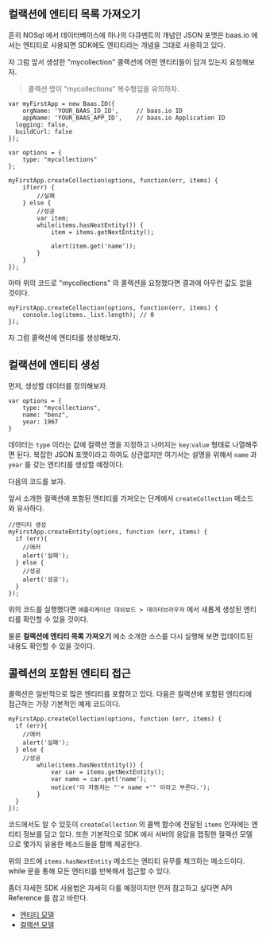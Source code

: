 ## 컬랙션에 엔티티 목록 가져오기

흔히 NOSql 에서 데이터베이스에 하나의 다큐멘트의 개념인 JSON 포맷은 baas.io 에서는 엔티티로 사용되면 SDK에도 엔티티라는 개념을 그대로 사용하고 있다.

자 그럼 앞서 생성한 "mycollection" 콜랙션에 어떤 엔티티들이 담겨 있는지 요청해보자.

> 콜렉션 명이 "mycollections" 복수형임을 유의하자.


```
var myFirstApp = new Baas.IO({
	orgName: 'YOUR_BAAS_IO_ID',		// baas.io ID
	appName: 'YOUR_BAAS_APP_ID',	// baas.io Application ID
  logging: false,
  buildCurl: false
});

var options = {
	type: "mycollections"
};

myFirstApp.createCollection(options, function(err, items) {
	if(err) {
		//실패
	} else {
		//성공
		var item;
		while(items.hasNextEntity()) {
			item = items.getNextEntity();

			alert(item.get('name'));
		}
	}
});
```

아마 위의 코드로 "mycollections" 의 콜렉션을 요청했다면 결과에 아무런 값도 없을 것이다.

```
myFirstApp.createCollection(options, function(err, items) {
	console.log(items._list.length); // 0
});
```

자 그럼 콜랙션에 엔티티를 생성해보자.

## 컬랙션에 엔티티 생성
먼저, 생성할 데이터를 정의해보자.

```
var options = {
	type: "mycollections",
	name: "benz",
	year: 1967
}
```

데이터는 `type` 이라는 값에 컬랙션 명을 지정하고 나머지는 `key`:`value` 형태로 나열해주면 된다. 복잡한 JSON 포맷이라고 하여도 상관없지만 여기서는 설명을 위해서 `name` 과 `year` 를 갖는 엔티티를 생성할 예정이다.

다음의 코드를 보자.

앞서 소개한 컬랙션에 포함된 엔티티를 가져오는 단계에서 `createCollection` 메소드와 유사하다.

```
//엔티티 생성
myFirstApp.createEntity(options, function (err, items) {
  if (err){
    //에러
    alert('실패');
  } else {
    //성공
    alert('성공');
  }
});
```

위의 코드를 실행했다면 `애플리케이션 대쉬보드 > 데이터브라우저` 에서 새롭게 생성된 엔티티를 확인할 수 있을 것이다.

물론 **컬랙션에 엔티티 목록 가져오기** 에소 소개한 소스를 다시 실행해 보면 업데이트된 내용도 확인할 수 있을 것이다.


## 콜렉션의 포함된 엔티티 접근

콜랙션은 일반적으로 많은 엔티티를 포함하고 있다. 다음은 컬랙션에 포함된 엔티티에 접근하는 가장 기본적인 예제 코드이다.

```
myFirstApp.createCollection(options, function (err, items) {
  if (err){
    //에러
    alert('실패');
  } else {
    //성공
		while(items.hasNextEntity()) {
		    var car = items.getNextEntity();
		    var name = car.get('name');
		    notice('이 자동차는 "'+ name +'" 이라고 부른다.');
		}
  }
});
```

코드에서도 알 수 있듯이 `createCollection` 의 콜백 함수에 전달된 `items` 인자에는 엔티티 정보를 담고 있다. 또한 기본적으로 SDK 에서 서버의 응답을 랩핑한 컬랙션 모델으로 몇가지 유용한 메소드들을 함께 제공한다.

위의 코드에 `items.hasNextEntity` 메소드는 엔티티 유무를 체크하는 메소드이다. while 문을 통해 모든 엔티티를 반복해서 접근할 수 있다.

좀더 자세한 SDK 사용법은 자세히 다룰 예정이지만 먼저 참고하고 싶다면 API Reference 를 참고 바란다.

* [엔티티 모델]()
* [컬랙션 모델]() 
